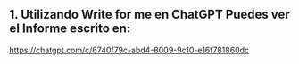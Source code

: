 ## 1. Utilizando Write for me en ChatGPT Puedes ver el Informe escrito en: 
https://chatgpt.com/c/6740f79c-abd4-8009-9c10-e16f781860dc
